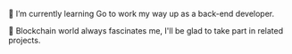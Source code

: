 🌱 I’m currently learning Go to work my way up as a back-end developer.

:metal: Blockchain world always fascinates me, I'll be glad to take part in related projects.
   

<!--
**ehsan-amiri-code/ehsan-amiri-code** is a ✨ _special_ ✨ repository because its `README.md` (this file) appears on your GitHub profile.

<br>

![Ehsan's github stats](https://github-readme-stats.vercel.app/api?username=ehsan-amiri-code&show_icons=true&theme=gotham) <br>
[![Top Langs](https://github-readme-stats.vercel.app/api/top-langs/?username=Chamepp&theme=gotham&layout=compact)](https://github.com/ehsan-amiri-code/ehsan-amiri-code)

<br>
